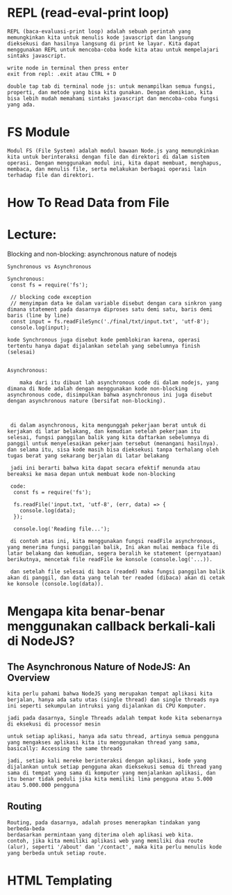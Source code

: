 # REPL (read-eval-print loop)
    REPL (baca-evaluasi-print loop) adalah sebuah perintah yang memungkinkan kita untuk menulis kode javascript dan langsung dieksekusi dan hasilnya langsung di print ke layar. Kita dapat menggunakan REPL untuk mencoba-coba kode kita atau untuk mempelajari sintaks javascript.

    write node in terminal then press enter
    exit from repl: .exit atau CTRL + D

    double tap tab di terminal node js: untuk menampilkan semua fungsi, properti, dan metode yang bisa kita gunakan. Dengan demikian, kita bisa lebih mudah memahami sintaks javascript dan mencoba-coba fungsi yang ada.

# FS Module
    Modul FS (File System) adalah modul bawaan Node.js yang memungkinkan kita untuk berinteraksi dengan file dan direktori di dalam sistem operasi. Dengan menggunakan modul ini, kita dapat membuat, menghapus, membaca, dan menulis file, serta melakukan berbagai operasi lain terhadap file dan direktori.

# How To Read Data from File


# Lecture:
 Blocking and non-blocking:
    asynchronous nature of nodejs

    Synchronous vs Asynchronous

    Synchronous:
     const fs = require('fs');
     
     // blocking code exception
     // menyimpan data ke dalam variable disebut dengan cara sinkron yang dimana statement pada dasarnya diproses satu demi satu, baris demi baris (line by line)
     const input = fs.readFileSync('./final/txt/input.txt', 'utf-8');
     console.log(input);

    kode Synchronous juga disebut kode pemblokiran karena, operasi tertentu hanya dapat dijalankan setelah yang sebelumnya finish (selesai)


    Asynchronous:
        
        maka dari itu dibuat lah asynchronous code di dalam nodejs, yang dimana di Node adalah dengan menggunakan kode non-blocking asynchronous code, disimpulkan bahwa asynchronous ini juga disebut dengan asynchronous nature (bersifat non-blocking).
        


     di dalam asynchronous, kita mengunggah pekerjaan berat untuk di kerjakan di latar belakang, dan kemudian setelah pekerjaan itu selesai, fungsi panggilan balik yang kita daftarkan sebelumnya di panggil untuk menyelesaikan pekerjaan tersebut (menangani hasilnya). dan selama itu, sisa kode masih bisa dieksekusi tanpa terhalang oleh tugas berat yang sekarang berjalan di latar belakang

     jadi ini berarti bahwa kita dapat secara efektif menunda atau bereaksi ke masa depan untuk membuat kode non-blocking

     code:
      const fs = require('fs');

      fs.readFile('input.txt, 'utf-8', (err, data) => {
        console.log(data);
      });

      console.log('Reading file...');

     di contoh atas ini, kita menggunakan fungsi readFile asynchronous, yang menerima fungsi panggilan balik, Ini akan mulai membaca file di latar belakang dan kemudian, segera beralih ke statement (pernyataan) berikutnya, mencetak file readFile ke konsole (console.log('...)).

     dan setelah file selesai di baca (readed) maka fungsi panggilan balik akan di panggil, dan data yang telah ter readed (dibaca) akan di cetak ke konsole (console.log(data)).

     
   
   
# Mengapa kita benar-benar menggunakan callback berkali-kali di NodeJS?
 ## The Asynchronous Nature of NodeJS: An Overview
    kita perlu pahami bahwa NodeJS yang merupakan tempat aplikasi kita berjalan, hanya ada satu utas (single thread) dan single threads nya ini seperti sekumpulan intruksi yang dijalankan di CPU Komputer.

    jadi pada dasarnya, Single Threads adalah tempat kode kita sebenarnya di eksekusi di processor mesin

    untuk setiap aplikasi, hanya ada satu thread, artinya semua pengguna yang mengakses aplikasi kita itu menggunakan thread yang sama,
    basically: Accessing the same threads

    jadi, setiap kali mereke berinteraksi dengan aplikasi, kode yang dijalankan untuk setiap pengguna akan dieksekusi semua di thread yang sama di tempat yang sama di komputer yang menjalankan aplikasi, dan itu benar tidak peduli jika kita memiliki lima pengguna atau 5.000 atau 5.000.000 pengguna


## Routing
    Routing, pada dasarnya, adalah proses menerapkan tindakan yang berbeda-beda
    berdasarkan permintaan yang diterima oleh aplikasi web kita.
    contoh, jika kita memiliki aplikasi web yang memiliki dua route (alur), seperti '/about' dan '/contact', maka kita perlu menulis kode yang berbeda untuk setiap route.

    

# HTML Templating